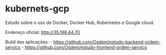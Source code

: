 # kubernets-gcp

Estudo sobre o uso de Docker, Docker Hub, Kubernetes e Google cloud. 

Endereço oficial: http://35.198.44.70

Build das aplicações:
    - https://github.com/Osdeni/estudo-backend-ordem-servico
    - https://github.com/Osdeni/estudo-frontend-ordem-servico

